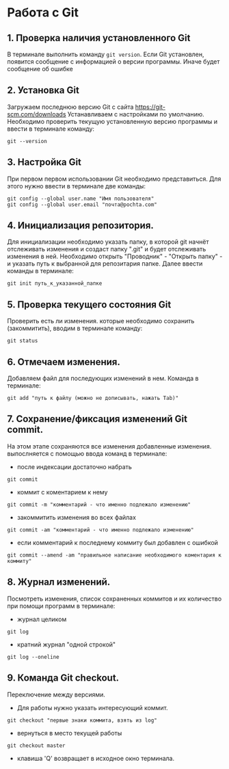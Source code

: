 # Работа с Git

## 1. Проверка наличия установленного Git
В терминале выполнить команду `git version`.
Если Git установлен, появится сообщение с информацией о версии программы. Иначе будет сообщение об ошибке 

## 2. Установка Git
Загружаем последнюю версию Git с сайта https://git-scm.com/downloads
Устанавливаем с настройками по умолчанию.
Необходимо проверить текущую установленную версию программы и ввести в терминале команду:
```
git --version
```

## 3. Настройка Git
При первом первом использовании Git необходимо представиться. Для этого нужно ввести в терминале две команды: 
```
git config --global user.name "Имя пользователя"
git config --global user.email "почта@pochta.com"
```
## 4. Инициализация репозитория.
Для инициализации необходимо указать папку, в которой
git начнёт отслеживать изменения и создаст папку ".git" и будет отслеживать изменения в ней.
Необходимо открыть "Проводник" - "Открыть папку" - и указать путь к выбранной для репозитария папке. Далее ввести команды в терминале:
```
git init путь_к_указанной_папке
```
## 5. Проверка текущего состояния Git
Проверить есть ли изменения. которые необходимо сохранить (закоммитить), вводим в терминале команду:
```
git status
```
## 6. Отмечаем изменения.
Добавляем файл для последующих изменений в нем. Команда в терминале:
```
git add "путь к файлу (можно не дописывать, нажать Tab)"
```
## 7. Сохранение/фиксация изменений Git commit.
На этом этапе сохраняются все изменения добавленные изменения.
выпослняется с помощью ввода команд в терминале:
* после индексации достаточно набрать 
```
git commit
```
* коммит с коментарием к нему 
```
git commit -m "комментарий - что именно подлежало изменению"
```
* закоммитить изменения во всех файлах 
```
git commit -am "комментарий - что именно подлежало изменению"
```
* если комментарий к последнему коммиту был добавлен с ошибкой
```
git commit --amend -am "правильное написание необходимого коментария к коммиту"
```
## 8. Журнал изменений.
Посмотреть изменения, список сохраненных коммитов и их количество при помощи программ в терминале:
* журнал целиком 
```
git log
```
* кратний журнал "одной строкой"
``` 
git log --oneline
```
## 9. Команда Git checkout.
Переключение между версиями. 
* Для работы нужно указать интересующий коммит. 
``` 
git checkout "первые знаки коммита, взять из log"
```
* вернуться в место текущей работы 
```
git checkout master
```
* клавишa 'Q' возвращает в исходное окно терминала.
